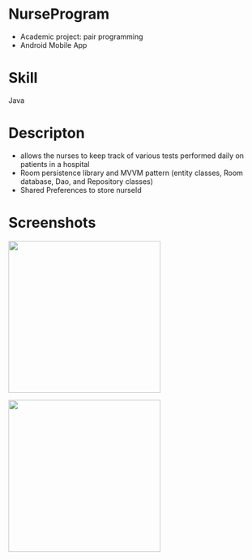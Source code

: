 # NurseProgram
- Academic project: pair programming
- Android Mobile App

Skill
=
Java

Descripton
=
- allows the nurses to keep track of various tests performed daily on patients in a hospital
- Room persistence library and MVVM pattern (entity classes, Room database, Dao, and Repository classes)
- Shared Preferences to store nurseId

Screenshots
=
<img src="https://user-images.githubusercontent.com/59883982/84432075-4968cc80-abfa-11ea-98d6-cafc34d7df7b.png" width="300"></img>

<img src="https://user-images.githubusercontent.com/59883982/84432081-4b329000-abfa-11ea-92ec-b0407aa40775.png" width="300"></img>

